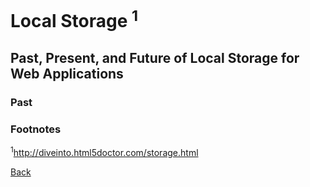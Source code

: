 # Local Storage <sup>1</sup>

## Past, Present, and Future of Local Storage for Web Applications

### Past



### Footnotes

<sup>1</sup>http://diveinto.html5doctor.com/storage.html

[Back](/reading-notes/201/201-TOC.html)